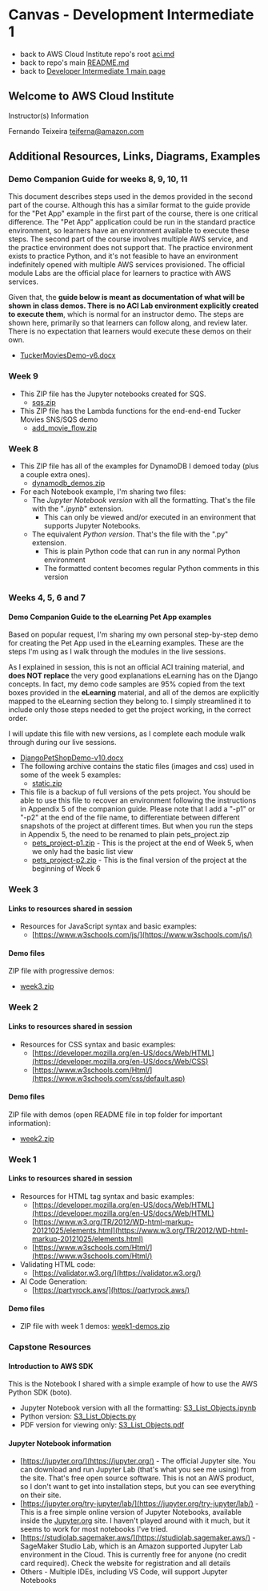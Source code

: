 # Canvas - Development Intermediate 1

* back to AWS Cloud Institute repo's root [aci.md](../aci.md)
* back to repo's main [README.md](../../../README.md)
* back to [Developer Intermediate 1 main page](./developer-intermediate-1.md)

## Welcome to AWS Cloud Institute

Instructor(s) Information

Fernando Teixeira
<teiferna@amazon.com>

## Additional Resources, Links, Diagrams, Examples

### Demo Companion Guide for weeks 8, 9, 10, 11

This document describes steps used in the demos provided in the second part of the course. Although this has a similar format to the guide provide for the "Pet App" example in the first part of the course, there is one critical difference. The "Pet App" application could be run in the standard practice environment, so learners have an environment available to execute these steps. The second part of the course involves multiple AWS service, and the practice environment does not support that. The practice environment exists to practice Python, and it's not feasible to have an environment indefinitely opened with multiple AWS services provisioned. The official module Labs are the official place for learners to practice with AWS services.

Given that, the **guide below is meant as documentation of what will be shown in class demos. There is no ACI Lab environment explicitly created to execute them**, which is normal for an instructor demo. The steps are shown here, primarily so that learners can follow along, and review later. There is no expectation that learners would execute these demos on their own.

* [TuckerMoviesDemo-v6.docx](./canvas_files/TuckerMoviesDemo-v6.docx)

### Week  9

* This ZIP file has the Jupyter notebooks created for SQS. 
  * [sqs.zip](./canvas_files/sqs.zip)
* This ZIP file has the Lambda functions for the end-end-end Tucker Movies SNS/SQS demo
  * [add_movie_flow.zip](./canvas_files/add_movie_flow.zip)

### Week  8

* This ZIP file has all of the examples for DynamoDB I demoed today (plus a couple extra ones).
  * [dynamodb_demos.zip](./canvas_files/dynamodb_demos.zip)
* For each Notebook example, I'm sharing two files:
  * The *Jupyter Notebook version* with all the formatting. That's the file with the "*.ipynb*" extension.
    * This can only be viewed and/or executed in an environment that supports Jupyter Notebooks.
  * The equivalent *Python version*. That's the file with the ".py" extension.
    * This is plain Python code that can run in any normal Python environment
    * The formatted content becomes regular Python comments in this version

### Weeks 4, 5, 6 and 7

#### Demo Companion Guide to the eLearning Pet App examples

Based on popular request, I'm sharing my own personal step-by-step demo for creating the Pet App used in the eLearning examples. These are the steps I'm using as I walk through the modules in the live sessions.

As I explained in session, this is not an official ACI training material, and **does NOT replace** the very good explanations eLearning has on the Django concepts.  In fact, my demo code samples are 95% copied from the text boxes provided in the **eLearning** material, and all of the demos are explicitly mapped to the eLearning section they belong to. I simply streamlined it to include only those steps needed to get the project working, in the correct order.

I will update this file with new versions, as I complete each module walk through during our live sessions.

* [DjangoPetShopDemo-v10.docx](./canvas_files/DjangoPetShopDemo-v10.docx)
* The following archive contains the static files (images and css) used in some of the week 5 examples:
  * [static.zip](./canvas_files/static.zip)
* This file is a backup of full versions of the pets project. You should be able to use this file to recover an environment following the instructions in Appendix 5 of the companion guide. Please note that I add a "-p1" or "-p2" at the end of the file name, to differentiate between different snapshots of the project at different times. But when you run the steps in Appendix 5, the need to be renamed to plain pets_project.zip 
  * [pets_project-p1.zip](./canvas_files/pets_project-p1.zip) - This is the project at the end of Week 5, when we only had the basic list view
  * [pets_project-p2.zip](./canvas_files/pets_project-p2.zip) - This is the final version of the project at the beginning of Week 6

### Week 3

#### Links to resources shared in session

* Resources for JavaScript syntax and basic examples:
  * [https://www.w3schools.com/js/](https://www.w3schools.com/js/)

#### Demo files

ZIP file with progressive demos:

* [week3.zip](./canvas_files/week3.zip)

### Week 2

#### Links to resources shared in session

* Resources for CSS syntax and basic examples:
  * [https://developer.mozilla.org/en-US/docs/Web/HTML](https://developer.mozilla.org/en-US/docs/Web/CSS)
  * [https://www.w3schools.com/Html/](https://www.w3schools.com/css/default.asp)

#### Demo files

ZIP file with demos (open README file in top folder for important information):

* [week2.zip](./canvas_files/week2.zip)

### Week 1

#### Links to resources shared in session

* Resources for HTML tag syntax and basic examples:
  * [https://developer.mozilla.org/en-US/docs/Web/HTML](https://developer.mozilla.org/en-US/docs/Web/HTML)
  * [https://www.w3.org/TR/2012/WD-html-markup-20121025/elements.html](https://www.w3.org/TR/2012/WD-html-markup-20121025/elements.html)
  * [https://www.w3schools.com/Html/](https://www.w3schools.com/Html/)
* Validating HTML code:
  * [https://validator.w3.org/](https://validator.w3.org/)
* AI Code Generation:
  * [https://partyrock.aws/](https://partyrock.aws/)

#### Demo files

* ZIP file with week 1 demos: [week1-demos.zip](./canvas_files/week1-demos.zip)

### Capstone Resources

#### Introduction to AWS SDK

This is the Notebook I shared with a simple example of how to use the AWS Python SDK (boto).

* Jupyter Notebook version with all the formatting: [S3_List_Objects.ipynb](./canvas_files/S3_List_Objects.ipynb)
* Python version: [S3_List_Objects.py](./canvas_files/S3_List_Objects.py)
* PDF version for viewing only: [S3_List_Objects.pdf](./canvas_files/S3_List_Objects.pdf)

#### Jupyter Notebook information

* [https://jupyter.org/](https://jupyter.org/) - The official Jupyter site. You can download and run Jupyter Lab (that's what you see me using) from the site. That's free open source software. This is not an AWS product, so I don't want to get into installation steps, but you can see everything on their site.
* [https://jupyter.org/try-jupyter/lab/](https://jupyter.org/try-jupyter/lab/) - This is a free simple online version of Jupyter Notebooks, available inside the [Jupyter.org](http://jupyter.org/) site. I haven't played around with it much, but it seems to work for most notebooks I've tried.
* [https://studiolab.sagemaker.aws/](https://studiolab.sagemaker.aws/) - SageMaker Studio Lab, which is an Amazon supported Jupyter Lab environment in the Cloud. This is currently free for anyone (no credit card required). Check the website for registration and all details
* Others - Multiple IDEs, including VS Code, will support Jupyter Notebooks
